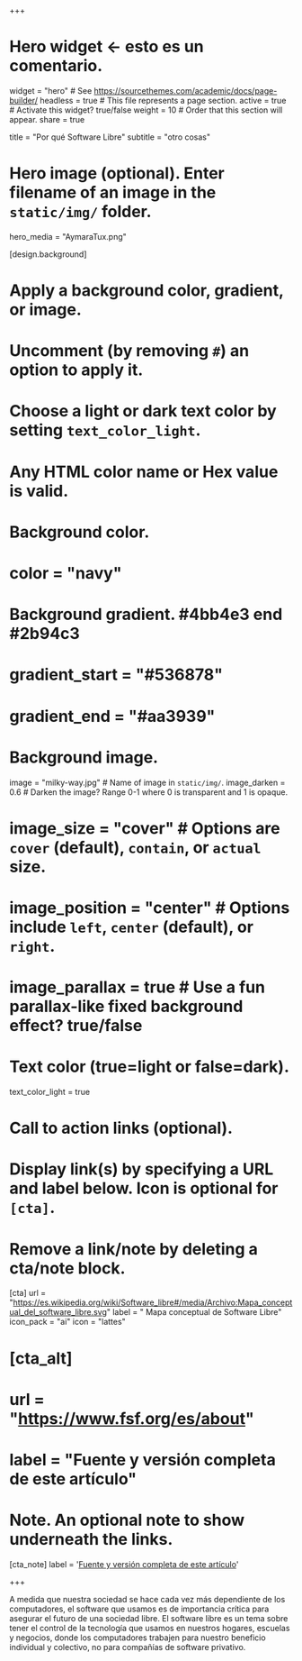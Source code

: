 +++
# Hero widget <- esto es un comentario.
widget = "hero"  # See https://sourcethemes.com/academic/docs/page-builder/
headless = true  # This file represents a page section.
active = true    # Activate this widget? true/false
weight = 10      # Order that this section will appear.
share = true

title = "Por qué Software Libre"
subtitle = "otro cosas"

# Hero image (optional). Enter filename of an image in the `static/img/` folder.
hero_media = "AymaraTux.png"

[design.background]
  # Apply a background color, gradient, or image.
  #   Uncomment (by removing `#`) an option to apply it.
  #   Choose a light or dark text color by setting `text_color_light`.
  #   Any HTML color name or Hex value is valid.

  # Background color.
  # color = "navy"
  # Background gradient. #4bb4e3 end #2b94c3
  # gradient_start = "#536878"
  # gradient_end = "#aa3939"
  
  # Background image.
   image = "milky-way.jpg"  # Name of image in `static/img/`.
   image_darken = 0.6  # Darken the image? Range 0-1 where 0 is transparent and 1 is opaque.
  # image_size = "cover"  #  Options are `cover` (default), `contain`, or `actual` size.
  # image_position = "center"  # Options include `left`, `center` (default), or `right`.
  # image_parallax = true  # Use a fun parallax-like fixed background effect? true/false
  
  # Text color (true=light or false=dark).
  text_color_light = true

# Call to action links (optional).
#   Display link(s) by specifying a URL and label below. Icon is optional for `[cta]`.
#   Remove a link/note by deleting a cta/note block.
[cta]
  url = "https://es.wikipedia.org/wiki/Software_libre#/media/Archivo:Mapa_conceptual_del_software_libre.svg"
  label = " <wbr>  <wbr> Mapa conceptual de Software Libre"
  icon_pack = "ai"
  icon = "lattes"
  
  
# [cta_alt]
#  url = "https://www.fsf.org/es/about"
#  label = "Fuente y versión completa de este artículo"

# Note. An optional note to show underneath the links.
[cta_note]
  label = '<a class="js-github-release"  href="https://www.fsf.org/es/about" target="_blank">Fuente y versión completa de este artículo</a>'

+++

A medida que nuestra sociedad se hace cada vez más dependiente de los computadores, el software que usamos es de importancia crítica para asegurar el futuro de una sociedad libre. El software libre es un tema sobre tener el control de la tecnología que usamos en nuestros hogares, escuelas y negocios, donde los computadores trabajen para nuestro beneficio individual y colectivo, no para compañías de software privativo.
